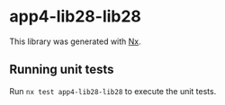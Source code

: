 # app4-lib28-lib28

This library was generated with [Nx](https://nx.dev).

## Running unit tests

Run `nx test app4-lib28-lib28` to execute the unit tests.
